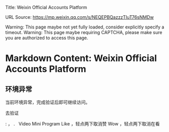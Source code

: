 Title: Weixin Official Accounts Platform

URL Source: https://mp.weixin.qq.com/s/NEQEPBQazzzTIuT76sNMDw

Warning: This page maybe not yet fully loaded, consider explicitly specify a timeout.
Warning: This page maybe requiring CAPTCHA, please make sure you are authorized to access this page.

Markdown Content:
Weixin Official Accounts Platform
===============

环境异常
----

当前环境异常，完成验证后即可继续访问。

去验证

  : ， .   Video Mini Program Like ，轻点两下取消赞 Wow ，轻点两下取消在看
